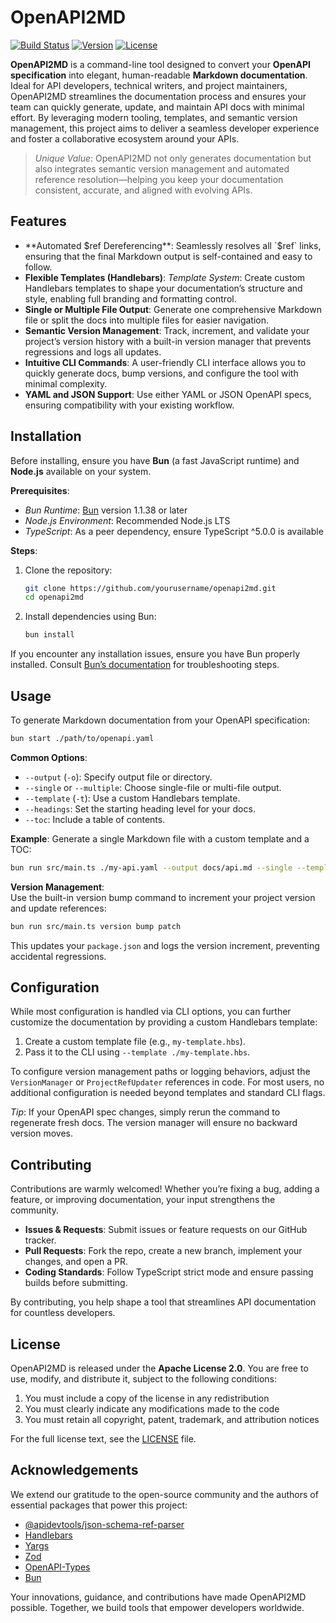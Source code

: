 # OpenAPI2MD

[![Build Status](https://img.shields.io/badge/build-passing-brightgreen)](#) [![Version](https://img.shields.io/badge/version-0.0.1-blue)](#) [![License](https://img.shields.io/badge/license-Apache%202.0-blue)](#)

**OpenAPI2MD** is a command-line tool designed to convert your **OpenAPI specification** into elegant, human-readable **Markdown documentation**. Ideal for API developers, technical writers, and project maintainers, OpenAPI2MD streamlines the documentation process and ensures your team can quickly generate, update, and maintain API docs with minimal effort. By leveraging modern tooling, templates, and semantic version management, this project aims to deliver a seamless developer experience and foster a collaborative ecosystem around your APIs.

> *Unique Value*: OpenAPI2MD not only generates documentation but also integrates semantic version management and automated reference resolution—helping you keep your documentation consistent, accurate, and aligned with evolving APIs.

## Features

- **Automated $ref Dereferencing**: Seamlessly resolves all `$ref` links, ensuring that the final Markdown output is self-contained and easy to follow.
- **Flexible Templates (Handlebars)**: *Template System*: Create custom Handlebars templates to shape your documentation’s structure and style, enabling full branding and formatting control.
- **Single or Multiple File Output**: Generate one comprehensive Markdown file or split the docs into multiple files for easier navigation.
- **Semantic Version Management**: Track, increment, and validate your project’s version history with a built-in version manager that prevents regressions and logs all updates.
- **Intuitive CLI Commands**: A user-friendly CLI interface allows you to quickly generate docs, bump versions, and configure the tool with minimal complexity.
- **YAML and JSON Support**: Use either YAML or JSON OpenAPI specs, ensuring compatibility with your existing workflow.

## Installation

Before installing, ensure you have **Bun** (a fast JavaScript runtime) and **Node.js** available on your system.

**Prerequisites**:  
- *Bun Runtime*: [Bun](https://bun.sh) version 1.1.38 or later  
- *Node.js Environment*: Recommended Node.js LTS  
- *TypeScript*: As a peer dependency, ensure TypeScript ^5.0.0 is available

**Steps**:

1. Clone the repository:
   ```bash
   git clone https://github.com/yourusername/openapi2md.git
   cd openapi2md
   ```

2. Install dependencies using Bun:
   ```bash
   bun install
   ```

If you encounter any installation issues, ensure you have Bun properly installed. Consult [Bun’s documentation](https://bun.sh/docs) for troubleshooting steps.

## Usage

To generate Markdown documentation from your OpenAPI specification:

```bash
bun start ./path/to/openapi.yaml
```

**Common Options**:

- `--output` (`-o`): Specify output file or directory.
- `--single` or `--multiple`: Choose single-file or multi-file output.
- `--template` (`-t`): Use a custom Handlebars template.
- `--headings`: Set the starting heading level for your docs.
- `--toc`: Include a table of contents.

**Example**: Generate a single Markdown file with a custom template and a TOC:

```bash
bun run src/main.ts ./my-api.yaml --output docs/api.md --single --template ./my-template.hbs --toc
```

**Version Management**:  
Use the built-in version bump command to increment your project version and update references:

```bash
bun run src/main.ts version bump patch
```

This updates your `package.json` and logs the version increment, preventing accidental regressions.

## Configuration

While most configuration is handled via CLI options, you can further customize the documentation by providing a custom Handlebars template:

1. Create a custom template file (e.g., `my-template.hbs`).
2. Pass it to the CLI using `--template ./my-template.hbs`.

To configure version management paths or logging behaviors, adjust the `VersionManager` or `ProjectRefUpdater` references in code. For most users, no additional configuration is needed beyond templates and standard CLI flags.

*Tip*: If your OpenAPI spec changes, simply rerun the command to regenerate fresh docs. The version manager will ensure no backward version moves.

## Contributing

Contributions are warmly welcomed! Whether you’re fixing a bug, adding a feature, or improving documentation, your input strengthens the community.

- **Issues & Requests**: Submit issues or feature requests on our GitHub tracker.
- **Pull Requests**: Fork the repo, create a new branch, implement your changes, and open a PR.
- **Coding Standards**: Follow TypeScript strict mode and ensure passing builds before submitting.

By contributing, you help shape a tool that streamlines API documentation for countless developers.

## License

OpenAPI2MD is released under the **Apache License 2.0**. You are free to use, modify, and distribute it, subject to the following conditions:

1. You must include a copy of the license in any redistribution
2. You must clearly indicate any modifications made to the code
3. You must retain all copyright, patent, trademark, and attribution notices

For the full license text, see the [LICENSE](./LICENSE) file.

## Acknowledgements

We extend our gratitude to the open-source community and the authors of essential packages that power this project:

- [@apidevtools/json-schema-ref-parser](https://github.com/APIDevTools/json-schema-ref-parser)
- [Handlebars](https://handlebarsjs.com/)
- [Yargs](https://yargs.js.org/)
- [Zod](https://github.com/colinhacks/zod)
- [OpenAPI-Types](https://www.npmjs.com/package/openapi-types)
- [Bun](https://bun.sh)

Your innovations, guidance, and contributions have made OpenAPI2MD possible. Together, we build tools that empower developers worldwide.
